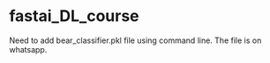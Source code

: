 # fastai_DL_course

Need to add bear_classifier.pkl file using command line. The file is on whatsapp.
